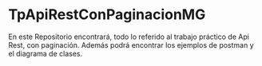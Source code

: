 # TpApiRestConPaginacionMG
En este Repositorio encontrará, todo lo referido al trabajo práctico de Api Rest, con paginación. Además podrá encontrar los ejemplos de postman y el diagrama de clases.
